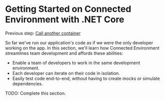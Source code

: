 # Getting Started on Connected Environment with .NET Core

Previous step: [Call another container](get-started-netcore-05.md)

So far we've run our application's code as if we were the only developer working on the app. In this section, we'll learn how Connected Environment streamlines team development and affords these abilities:
* Enable a team of developers to work in the same development environment.
* Each developer can iterate on their code in isolation.
* Easily test code end-to-end, without having to create mocks or simulate dependencies.

TODO: Complete this section.